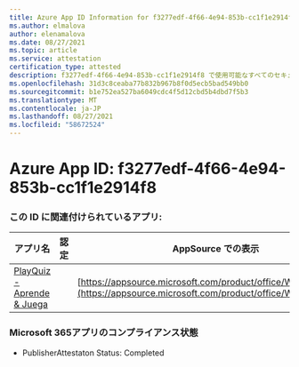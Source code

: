 ```yaml
---
title: Azure App ID Information for f3277edf-4f66-4e94-853b-cc1f1e2914f8
ms.author: elmalova
author: elenamalova
ms.date: 08/27/2021
ms.topic: article
ms.service: attestation
certification_type: attested
description: f3277edf-4f66-4e94-853b-cc1f1e2914f8 で使用可能なすべてのセキュリティおよびコンプライアンス情報。
ms.openlocfilehash: 31d3c8ceaba77b832b967b8f0d5ecb5bad549bb0
ms.sourcegitcommit: b1e752ea527ba6049cdc4f5d12cbd5b4dbd7f5b3
ms.translationtype: MT
ms.contentlocale: ja-JP
ms.lasthandoff: 08/27/2021
ms.locfileid: "58672524"
---
```

# <a name="azure-app-id-f3277edf-4f66-4e94-853b-cc1f1e2914f8"></a>Azure App ID: f3277edf-4f66-4e94-853b-cc1f1e2914f8


### <a name="apps-associated-with-this-id"></a>この ID に関連付けられているアプリ:
| **アプリ名** | **認定** | **AppSource での表示** |
|--------------|---------------|-----------------------|
| [PlayQuiz - Aprende &amp; Juega](https://docs.microsoft.com/microsoft-365-app-certification/forward/WA200002820) |  | [https://appsource.microsoft.com/product/office/WA200002820](https://appsource.microsoft.com/product/office/WA200002820) |

### <a name="microsoft-365-app-compliance-status"></a>Microsoft 365アプリのコンプライアンス状態
- PublisherAttestaton Status: Completed
